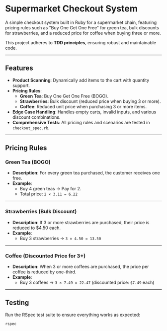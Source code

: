 # Supermarket Checkout System

A simple checkout system built in Ruby for a supermarket chain, featuring pricing rules such as "Buy One Get One Free" for green tea, bulk discounts for strawberries, and a reduced price for coffee when buying three or more.

This project adheres to **TDD principles**, ensuring robust and maintainable code.

---

## Features

- **Product Scanning**: Dynamically add items to the cart with quantity support.
- **Pricing Rules**:
  - **Green Tea**: Buy One Get One Free (BOGO).
  - **Strawberries**: Bulk discount (reduced price when buying 3 or more).
  - **Coffee**: Reduced unit price when purchasing 3 or more items.
- **Edge Case Handling**: Handles empty carts, invalid inputs, and various discount combinations.
- **Comprehensive Tests**: All pricing rules and scenarios are tested in `checkout_spec.rb`.

---

## Pricing Rules

### **Green Tea (BOGO)**
- **Description**: For every green tea purchased, the customer receives one free.
- **Example**: 
  - Buy 4 green teas → Pay for 2.
  - Total price: `2 × 3.11 = 6.22`

---

### **Strawberries (Bulk Discount)**
- **Description**: If 3 or more strawberries are purchased, their price is reduced to $4.50 each.
- **Example**: 
  - Buy 3 strawberries → `3 × 4.50 = 13.50`

---

### **Coffee (Discounted Price for 3+)**
- **Description**: When 3 or more coffees are purchased, the price per coffee is reduced by one-third.
- **Example**: 
  - Buy 3 coffees → `3 × 7.49 = 22.47` (discounted price: `$7.49` each)

---

## Testing

Run the RSpec test suite to ensure everything works as expected:
```bash
rspec
